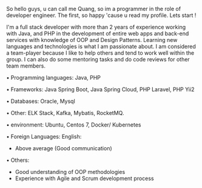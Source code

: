 So hello guys, u can call me Quang, so im a programmer in the role of developer engineer. The first, so happy 'cause u read my profile. Lets start !

I'm a full stack developer with more than 2 years of experience working with Java, and PHP in the development of entire web apps and back-end services with knowledge of OOP and Design Patterns.
Learning new languages and technologies is what I am passionate about. I am considered a team-player because I like to help others and tend to work well within the group. I can also do some mentoring tasks and do code reviews for other team members.

•	Programming languages: Java, PHP

•	Frameworks: Java Spring Boot, Java Spring Cloud, PHP Laravel, PHP Yii2

•	Databases: Oracle, Mysql

•	Other: ELK Stack, Kafka, Mybatis, RocketMQ.

•	environment: Ubuntu, Centos 7, Docker/ Kubernetes

•	Foreign Languages: English:
-	Above average (Good communication)

•	Others:
-	Good understanding of OOP methodologies
-	Experience with Agile and Scrum development process
